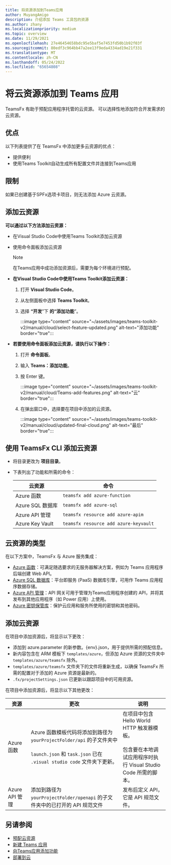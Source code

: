 ```yaml
---
title: 将资源添加到Teams应用
author: MuyangAmigo
description: 介绍添加 Teams 工具包的资源
ms.author: zhany
ms.localizationpriority: medium
ms.topic: overview
ms.date: 11/29/2021
ms.openlocfilehash: 27e46454658bdc95e5baf5e7453fd50b1b92f03f
ms.sourcegitcommit: 80edf3c964bb47a2ee13f9eda4334ad19e21f331
ms.translationtype: MT
ms.contentlocale: zh-CN
ms.lasthandoff: 05/24/2022
ms.locfileid: "65654808"
---
```

# <a name="add-cloud-resources-to-teams-app"></a>将云资源添加到 Teams 应用

TeamsFx 有助于预配应用程序托管的云资源。 可以选择性地添加符合开发需求的云资源。

## <a name="advantages"></a>优点

以下列表提供了在 TeamsFx 中添加更多云资源的优点：

* 提供便利
* 使用Teams Toolkit自动生成所有配置文件并连接到Teams应用

## <a name="limitation"></a>限制

如果已创建基于SPFx选项卡项目，则无法添加 Azure 云资源。

## <a name="add-cloud-resources"></a>添加云资源

**可以通过以下方法添加云资源：**

* 在Visual Studio Code中使用Teams Toolkit添加云资源
* 使用命令面板添加云资源

  > [!NOTE]
  > 在Teams应用中成功添加资源后，需要为每个环境进行预配。
  
* **在Visual Studio Code中使用Teams Toolkit添加云资源：**

   1. 打开 **Visual Studio Code**。
   1. 从左侧面板中选择 **Teams Toolkit**。
   1. 选择 **“开发**”下 **的“添加功能**”。

        :::image type="content" source="~/assets/images/teams-toolkit-v2/manual/cloud/select-feature-updated.png" alt-text="添加功能" border="true":::

* **若要使用命令面板添加云资源，请执行以下操作：**

   1. 打开 **命令面板**。
   1. 输入 **Teams：添加功能**。
   1. 按 Enter 键。

        :::image type="content" source="~/assets/images/teams-toolkit-v2/manual/cloud/Teams-add-features.png" alt-text="云" border="true":::

   1. 在弹出窗口中，选择要在项目中添加的云资源。

        :::image type="content" source="~/assets/images/teams-toolkit-v2/manual/cloud/updated-final-cloud.png" alt-text="最后" border="true":::

## <a name="add-cloud-resources-using-teamsfx-cli"></a>使用 TeamsFx CLI 添加云资源

* 将目录更改为 **项目目录**。
* 下表列出了功能和所需的命令：

  |云资源|命令|
  |---------------|----------|
  | Azure 函数|`teamsfx add azure-function`|
  | Azure SQL 数据库|`teamsfx add azure-sql`|
  | Azure API 管理|`teamsfx resource add azure-apim`|
  | Azure Key Vault|`teamsfx resource add azure-keyvault`|

## <a name="types-of-cloud-resources"></a>云资源的类型

在以下方案中，TeamsFx 与 Azure 服务集成：

- [Azure 函数](/azure/azure-functions/functions-overview)：可满足随选要求的无服务器解决方案，例如为 Teams 应用程序后端创建 Web API。
- [Azure SQL 数据库](/azure/azure-sql/database/sql-database-paas-overview)：平台即服务 (PaaS) 数据库引擎，可用作 Teams 应用程序数据存储。
- [Azure API 管理](deploy.md)：API 网关可用于管理为Teams应用程序创建的 API，并将其发布到其他应用程序（如 Power 应用）上使用。
- [Azure 密钥保管库](/azure/key-vault/general/overview)：保护云应用和服务所使用的密钥和其他密码。

## <a name="add-cloud-resources"></a>添加云资源

在项目中添加资源后，将显示以下更改：

- 添加到 azure.parameter 的新参数。{env}.json，用于提供所需的预配信息。
- 新内容包含在 ARM 模板下 `templates/azure`，但添加 Azure 资源的文件夹中 `templates/azure/teamsfx` 除外。
- `templates/azure/teamsfx` 文件夹下的文件将重新生成，以确保 TeamsFx 所需的配置对于添加的 Azure 资源是最新的。
- `.fx/projectSettings.json` 已更新以跟踪项目中的可用资源。

在项目中添加资源后，将显示以下其他更改：

|资源|更改|说明|
|---------------|---------------|-----------------------------|
|Azure 函数|Azure 函数模板代码将添加到路径为 `yourProjectFolder/api` 的子文件夹中</br></br>`launch.json` 和 `task.json` 已在 `.visual studio code` 文件夹下更新。| 在项目中包含 Hello World HTTP 触发器模板。</br></br> 包含要在本地调试应用程序时执行 Visual Studio Code 所需的脚本。|
|Azure API 管理|添加到路径为 `yourProjectFolder/openapi` 的子文件夹中的已打开的 API 规范文件|发布后定义 API，它是 API 规范文件。|

## <a name="see-also"></a>另请参阅

* [预配云资源](provision.md)
* [新建 Teams 应用](create-new-project.md)
* [向Teams应用添加功能](add-capability.md)
* [部署到云](deploy.md)